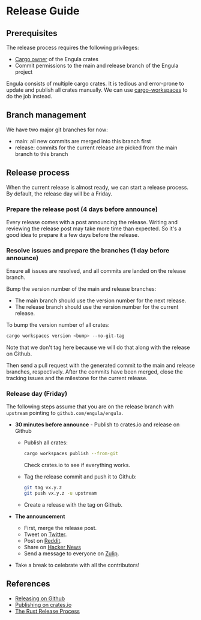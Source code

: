 # Release Guide

## Prerequisites

The release process requires the following privileges:

- [Cargo owner][cargo-owner] of the Engula crates
- Commit permissions to the main and release branch of the Engula project

Engula consists of multiple cargo crates. It is tedious and error-prone to update and publish all crates manually. We can use [cargo-workspaces][cargo-workspaces] to do the job instead.

[cargo-owner]: https://doc.rust-lang.org/cargo/reference/publishing.html#cargo-owner
[cargo-workspaces]: https://github.com/pksunkara/cargo-workspaces

## Branch management

We have two major git branches for now:

- main: all new commits are merged into this branch first
- release: commits for the current release are picked from the main branch to this branch

## Release process

When the current release is almost ready, we can start a release process. By default, the release day will be a Friday.

### Prepare the release post (4 days before announce)

Every release comes with a post announcing the release. Writing and reviewing the release post may take more time than expected. So it's a good idea to prepare it a few days before the release.

### Resolve issues and prepare the branches (1 day before announce)

Ensure all issues are resolved, and all commits are landed on the release branch.

Bump the version number of the main and release branches:

- The main branch should use the version number for the next release.
- The release branch should use the version number for the current release.

To bump the version number of all crates:

```sh
cargo workspaces version <bump> --no-git-tag
```

Note that we don't tag here because we will do that along with the release on Github.

Then send a pull request with the generated commit to the main and release branches, respectively. After the commits have been merged, close the tracking issues and the milestone for the current release.

### Release day (Friday)

The following steps assume that you are on the release branch with `upstream` pointing to `github.com/engula/engula`.

- **30 minutes before announce** - Publish to crates.io and release on Github
  - Publish all crates:

    ```sh
    cargo workspaces publish --from-git
    ```

    Check crates.io to see if everything works.

  - Tag the release commit and push it to Github:

    ```sh
    git tag vx.y.z
    git push vx.y.z -u upstream
    ```

  - Create a release with the tag on Github.

- **The announcement**
    - First, merge the release post.
    - Tweet on [Twitter](https://twitter.com/engulaio).
    - Post on [Reddit](https://www.reddit.com/r/rust).
    - Share on [Hacker News](https://news.ycombinator.com/)
    - Send a message to everyone on [Zulip](https://engula.zulipchat.com/).

- Take a break to celebrate with all the contributors!

## References

- [Releasing on Github](https://docs.github.com/en/repositories/releasing-projects-on-github/about-releases)
- [Publishing on crates.io](https://doc.rust-lang.org/cargo/reference/publishing.html)
- [The Rust Release Process](https://forge.rust-lang.org/release/process.html)
